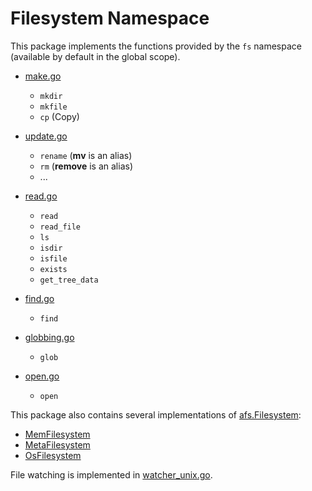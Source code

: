# Filesystem Namespace

This package implements the functions provided by the ``fs`` namespace (available by default in the global scope).
- [make.go](./make.go)
    - ``mkdir``
    - ``mkfile``
    - ``cp`` (Copy)

- [update.go](./update.go)
    - ``rename`` (**mv** is an alias)
    - ``rm`` (**remove** is an alias)
    - ...

- [read.go](./read.go)
    - ``read``
    - ``read_file``
    - ``ls``
    - ``isdir``
    - ``isfile``
    - ``exists``
    - ``get_tree_data``

- [find.go](./find.go)
    - ``find``

- [globbing.go](./globbing.go)
    - ``glob``

- [open.go](./file.go)
    - ``open``

This package also contains several implementations of [afs.Filesystem](../../afs/abstract_fs.go):
- [MemFilesystem](./memory_filesystem.go)
- [MetaFilesystem](./meta_filesystem.go)
- [OsFilesystem](./os_filesystem_unix.go)

File watching is implemented in [watcher_unix.go](./watcher_unix.go).